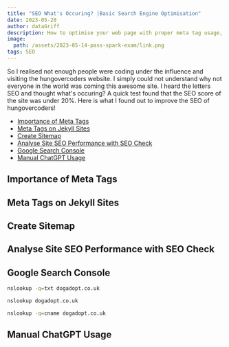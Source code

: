 ```yaml
---
title: "SEO What's Occuring? |Basic Search Engine Optimisation"
date: 2023-05-28
author: dataGriff
description: How to optimise your web page with proper meta tag usage, analysing your site SEO performance, google search console and help for AI with content from ChatGPT
image:
  path: /assets/2023-05-14-pass-spark-exam/link.png
tags: SEO
---
```


So I realised not enough people were coding under the influence and visiting the hungovercoders website. I simply could not understand why not everyone in the world was coming this awesome site. I heard the letters SEO and thought what's occuring? A quick test found that the SEO score of the site was under 20%. Here is what I found out to improve the SEO of hungovercoders!

- [Importance of Meta Tags](#importance-of-meta-tags)
- [Meta Tags on Jekyll Sites](#meta-tags-on-jekyll-sites)
- [Create Sitemap](#create-sitemap)
- [Analyse Site SEO Performance with SEO Check](#analyse-site-seo-performance-with-seo-check)
- [Google Search Console](#google-search-console)
- [Manual ChatGPT Usage](#manual-chatgpt-usage)

## Importance of Meta Tags

## Meta Tags on Jekyll Sites

## Create Sitemap

## Analyse Site SEO Performance with SEO Check

## Google Search Console

```bash
nslookup -q=txt dogadopt.co.uk
```

```bash
nslookup dogadopt.co.uk
```

```bash
nslookup -q=cname dogadopt.co.uk
```

## Manual ChatGPT Usage



